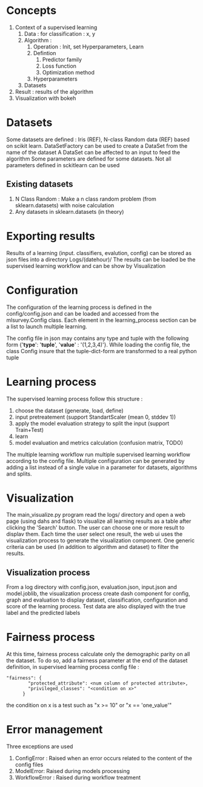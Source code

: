 # Concepts

1. Context of a supervised learning
    1. Data : for classification : x, y
    1. Algorithm : 
        1. Operation : Init, set Hyperparameters, Learn
        1. Defintion
            1. Predictor family
            1. Loss function
            1. Optimization method
        1. Hyperparameters
    1. Datasets
1. Result : results of the algorithm
1. Visualization with bokeh

# Datasets

Some datasets are defined : Iris (REF), N-class Random data (REF) based on scikit learn.
DataSetFactory can be used to create a DataSet from the name of the dataset
A DataSet can be affected to an input to feed the algorithm
Some parameters are defined for some datasets. Not all parameters defined in sckitlearn can be used

## Existing datasets

1. N Class Random : Make a n class random problem (from sklearn.datasets) with noise calculation
1. Any datasets in sklearn.datasets (in theory)

# Exporting results

Results of a learning (input. classifiers, evalution, config) can be stored as json files into a directory Logs/(datehour)/
The results can be loaded be the supervised learning workflow and can be show by Visualization

# Configuration

The configuration of the learning process is defined in the config/config.json and can be loaded and accessed 
from the mlsurvey.Config class. Each element in the learning_process section can be a list to launch multiple learning.

The config file in json may contains any type and tuple with the following form 
{'__type__': '__tuple__', '__value__' : '(1,2,3,4)'}. While loading the config file, the class Config insure that the 
tuple-dict-form are transformed to a real python tuple


# Learning process

The supervised learning process follow this structure :
1. choose the dataset (generate, load, define)
1. input pretreatement (support StandartScaler (mean 0, stddev 1))
1. apply the model evaluation strategy to split the input (support Train+Test)
1. learn
1. model evaluation and metrics calculation (confusion matrix, TODO)

The multiple learning workflow run multiple supervised learning workflow according to the config file. Multiple 
configuration can be generated by adding a list instead of a single value in a parameter for datasets, algorithms 
and splits.

# Visualization

The main_visualize.py program read the logs/ directory and open a web page (using dahs and flask) to visualize 
all learning results as a table after clicking the 'Search' button. The user can choose one or more result to displav them.
Each time the user select one result, the web ui uses the visualization process to generate the visualization component.
One generic criteria can be used (in addition to algorithm and dataset) to filter the results.

## Visualization process

From a log directory with config.json, evaluation.json, input.json and model.joblib, the visualization process
create dash component for config, graph and evaluation to display dataset, classification, configuration 
and score of the learning process. Test data are also displayed with the true label and the predicted labels

# Fairness process

At this time, fairness process calculate only the demographic parity on all the dataset. To do so, add a fairness parameter
at the end of the dataset definition, in supervised learning process config file :

```
"fairness": {
        "protected_attribute": <num column of protected attribute>,
        "privileged_classes": "<condition on x>"
      }
```
the condition on x is a test such as "x >= 10" or "x == 'one_value'"

# Error management

Three exceptions are used
1. ConfigError : Raised when an error occurs related to the content of the config files
1. ModelError: Raised during models processing
1. WorkflowError : Raised during workflow treatment

